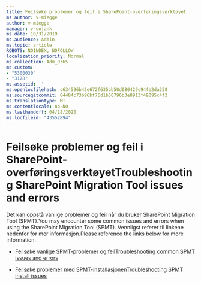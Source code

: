 ```yaml
---
title: Feilsøke problemer og feil i SharePoint-overføringsverktøyet
ms.author: v-miegge
author: v-miegge
manager: v-cojank
ms.date: 10/31/2019
ms.audience: Admin
ms.topic: article
ROBOTS: NOINDEX, NOFOLLOW
localization_priority: Normal
ms.collection: Adm_O365
ms.custom:
- "5300030"
- "3178"
ms.assetid: ''
ms.openlocfilehash: c634596b42e672f635bb50d080429c94fe2da258
ms.sourcegitcommit: 04484c73b96bf76d1b50796b3e8913f49095c4f3
ms.translationtype: MT
ms.contentlocale: nb-NO
ms.lasthandoff: 04/18/2020
ms.locfileid: "43552894"
---
```

# <a name="troubleshooting-sharepoint-migration-tool-issues-and-errors"></a><span data-ttu-id="d68c5-102">Feilsøke problemer og feil i SharePoint-overføringsverktøyet</span><span class="sxs-lookup"><span data-stu-id="d68c5-102">Troubleshooting SharePoint Migration Tool issues and errors</span></span>

<span data-ttu-id="d68c5-103">Det kan oppstå vanlige problemer og feil når du bruker SharePoint Migration Tool (SPMT).</span><span class="sxs-lookup"><span data-stu-id="d68c5-103">You may encounter some common issues and errors when using the SharePoint Migration Tool (SPMT).</span></span> <span data-ttu-id="d68c5-104">Vennligst referer til linkene nedenfor for mer informasjon.</span><span class="sxs-lookup"><span data-stu-id="d68c5-104">Please reference the links below for more information.</span></span>

- [<span data-ttu-id="d68c5-105">Feilsøke vanlige SPMT-problemer og feil</span><span class="sxs-lookup"><span data-stu-id="d68c5-105">Troubleshooting common SPMT issues and errors</span></span>](https://docs.microsoft.com/sharepointmigration/troubleshooting-common-spmt-issues)

- [<span data-ttu-id="d68c5-106">Feilsøke problemer med SPMT-installasjonen</span><span class="sxs-lookup"><span data-stu-id="d68c5-106">Troubleshooting SPMT install issues</span></span>](https://docs.microsoft.com/sharepointmigration/spmt-install-issues)

